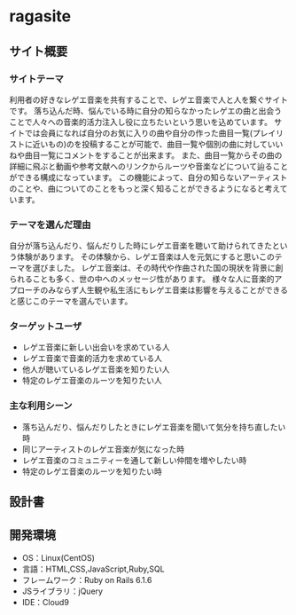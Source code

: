 # ragasite

## サイト概要

### サイトテーマ
利用者の好きなレゲエ音楽を共有することで、レゲエ音楽で人と人を繋ぐサイトです。
落ち込んだ時、悩んでいる時に自分の知らなかったレゲエの曲と出会うことで人々への音楽的活力注入し役に立ちたいという思いを込めています。
サイトでは会員になれば自分のお気に入りの曲や自分の作った曲目一覧(プレイリストに近いもの)のを投稿することが可能で、曲目一覧や個別の曲に対していいねや曲目一覧にコメントをすることが出来ます。
また、曲目一覧からその曲の詳細に飛ぶと動画や参考文献へのリンクからルーツや音楽などについて辿ることができる構成になっています。
この機能によって、自分の知らないアーティストのことや、曲についてのことをもっと深く知ることができるようになると考えています。

### テーマを選んだ理由
自分が落ち込んだり、悩んだりした時にレゲエ音楽を聴いて助けられてきたという体験があります。
その体験から、レゲエ音楽は人を元気にすると思いこのテーマを選びました。
レゲエ音楽は、その時代や作曲された国の現状を背景に創られることも多く、世の中へのメッセージ性があります。
様々な人に音楽的アプローチのみならず人生観や私生活にもレゲエ音楽は影響を与えることができると感じこのテーマを選んでいます。

### ターゲットユーザ
 - レゲエ音楽に新しい出会いを求めている人
 - レゲエ音楽で音楽的活力を求めている人
 - 他人が聴いているレゲエ音楽を知りたい人
 - 特定のレゲエ音楽のルーツを知りたい人

### 主な利用シーン
 - 落ち込んだり、悩んだりしたときにレゲエ音楽を聞いて気分を持ち直したい時
 - 同じアーティストのレゲエ音楽が気になった時
 - レゲエ音楽のコミュニティーを通して新しい仲間を増やしたい時
 - 特定のレゲエ音楽のルーツを知りたい時

## 設計書


## 開発環境
- OS：Linux(CentOS)
- 言語：HTML,CSS,JavaScript,Ruby,SQL
- フレームワーク：Ruby on Rails 6.1.6
- JSライブラリ：jQuery
- IDE：Cloud9


